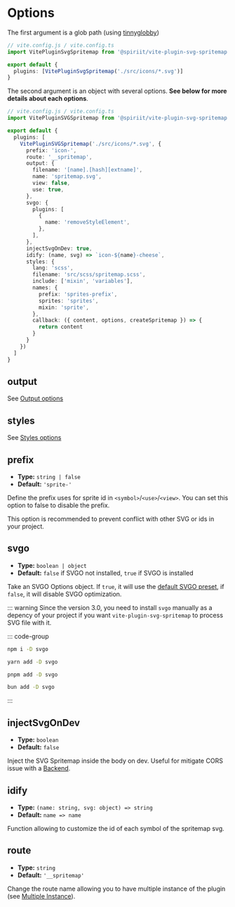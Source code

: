 # Options

The first argument is a glob path (using [tinnyglobby](https://github.com/SuperchupuDev/tinyglobby))

```ts
// vite.config.js / vite.config.ts
import VitePluginSvgSpritemap from '@spiriit/vite-plugin-svg-spritemap'

export default {
  plugins: [VitePluginSvgSpritemap('./src/icons/*.svg')]
}
```

The second argument is an object with several options. **See below for more details about each options**.

```ts
// vite.config.js / vite.config.ts
import VitePluginSVGSpritemap from '@spiriit/vite-plugin-svg-spritemap'

export default {
  plugins: [
    VitePluginSVGSpritemap('./src/icons/*.svg', {
      prefix: 'icon-',
      route: '__spritemap',
      output: {
        filename: '[name].[hash][extname]',
        name: 'spritemap.svg',
        view: false,
        use: true,
      },
      svgo: {
        plugins: [
          {
            name: 'removeStyleElement',
          },
        ],
      },
      injectSvgOnDev: true,
      idify: (name, svg) => `icon-${name}-cheese`,
      styles: {
        lang: 'scss',
        filename: 'src/scss/spritemap.scss',
        include: ['mixin', 'variables'],
        names: {
          prefix: 'sprites-prefix',
          sprites: 'sprites',
          mixin: 'sprite',
        },
        callback: ({ content, options, createSpritemap }) => {
          return content
        }
      }
    })
  ]
}
```

## output

See [Output options](/options/output)

## styles

See [Styles options](/options/styles)

## prefix

- **Type:** `string | false`
- **Default:** `'sprite-'`

Define the prefix uses for sprite id in `<symbol>`/`<use>`/`<view>`.
You can set this option to false to disable the prefix.

This option is recommended to prevent conflict with other SVG or ids in your project.

## svgo

- **Type:** `boolean | object`
- **Default:** `false` if SVGO not installed, `true` if SVGO is installed

Take an SVGO Options object.
If `true`, it will use the [default SVGO preset](https://github.com/svg/svgo#default-preset), if `false`, it will disable SVGO optimization.

::: warning
Since the version 3.0, you need to install `svgo` manually as a depency of your project if you want `vite-plugin-svg-spritemap` to process SVG file with it.

::: code-group

```bash [npm]
npm i -D svgo
```

```bash [Yarn]
yarn add -D svgo
```

```bash [pnpm]
pnpm add -D svgo
```

```bash [Bun]
bun add -D svgo
```
:::

## injectSvgOnDev

- **Type:** `boolean`
- **Default:** `false`

Inject the SVG Spritemap inside the body on dev. Useful for mitigate CORS issue with a [Backend](/guide/backend-integration).

## idify

- **Type:** `(name: string, svg: object) => string`
- **Default:** `name => name`

Function allowing to customize the id of each symbol of the spritemap svg.

## route

- **Type:** `string`
- **Default:** `'__spritemap'`

Change the route name allowing you to have multiple instance of the plugin (see [Multiple Instance](/guide/multiple-instance)).
